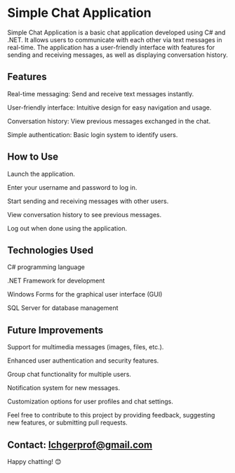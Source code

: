 # Simple Chat Application

Simple Chat Application is a basic chat application developed using C# and .NET. It allows users to communicate with each other via text messages in real-time. The application has a user-friendly interface with features for sending and receiving messages, as well as displaying conversation history.

## Features
Real-time messaging: Send and receive text messages instantly.

User-friendly interface: Intuitive design for easy navigation and usage.

Conversation history: View previous messages exchanged in the chat.

Simple authentication: Basic login system to identify users.

## How to Use
Launch the application.

Enter your username and password to log in.

Start sending and receiving messages with other users.

View conversation history to see previous messages.

Log out when done using the application.

## Technologies Used
C# programming language

.NET Framework for development

Windows Forms for the graphical user interface (GUI)

SQL Server for database management

## Future Improvements
Support for multimedia messages (images, files, etc.).

Enhanced user authentication and security features.

Group chat functionality for multiple users.

Notification system for new messages.

Customization options for user profiles and chat settings.

Feel free to contribute to this project by providing feedback, suggesting new features, or submitting pull requests.


## Contact: lchgerprof@gmail.com

Happy chatting! 😊
